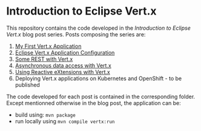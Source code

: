 # Introduction to Eclipse Vert.x

This repository contains the code developed in the _Introduction to Eclipse Vert.x_ blog post series. Posts composing the series are:

1. [My First Vert.x Application](https://developers.redhat.com/blog/2018/03/13/eclipse-vertx-first-application/)
2. [Eclipse Vert.x Application Configuration](https://developers.redhat.com/blog/2018/03/22/eclipse-vert-x-application-configuration/)
3. [Some REST with Vert.x](https://developers.redhat.com/blog/2018/03/29/rest-vert-x/)
4. [Asynchronous data access with Vert.x](https://developers.redhat.com/blog/2018/04/09/accessing-data-reactive-way/)
5. [Using Reactive eXtensions with Vert.x](https://developers.redhat.com/blog/2018/04/18/eclipse-vertx-reactive-extensions/)
6. Deploying Vert.x applications on Kubernetes and OpenShift - to be published

The code developed for each post is contained in the corresponding folder. Except mentionned otherwise in the blog post, the application can be:

* build using: `mvn package`
* run locally using `mvn compile vertx:run`

 
  

